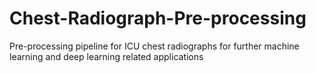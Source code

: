 # Chest-Radiograph-Pre-processing
Pre-processing pipeline for ICU chest radiographs for further machine learning and deep learning related applications
